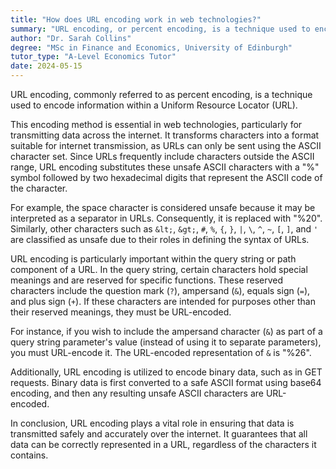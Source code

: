 ```yaml
---
title: "How does URL encoding work in web technologies?"
summary: "URL encoding, or percent encoding, is a technique used to encode information within a Uniform Resource Locator (URL) to ensure safe transmission of data over the internet."
author: "Dr. Sarah Collins"
degree: "MSc in Finance and Economics, University of Edinburgh"
tutor_type: "A-Level Economics Tutor"
date: 2024-05-15
---
```


URL encoding, commonly referred to as percent encoding, is a technique used to encode information within a Uniform Resource Locator (URL).

This encoding method is essential in web technologies, particularly for transmitting data across the internet. It transforms characters into a format suitable for internet transmission, as URLs can only be sent using the ASCII character set. Since URLs frequently include characters outside the ASCII range, URL encoding substitutes these unsafe ASCII characters with a "%" symbol followed by two hexadecimal digits that represent the ASCII code of the character.

For example, the space character is considered unsafe because it may be interpreted as a separator in URLs. Consequently, it is replaced with "%20". Similarly, other characters such as `&lt;`, `&gt;`, `#`, `%`, `{`, `}`, `|`, `\`, `^`, `~`, `[`, `]`, and `'` are classified as unsafe due to their roles in defining the syntax of URLs.

URL encoding is particularly important within the query string or path component of a URL. In the query string, certain characters hold special meanings and are reserved for specific functions. These reserved characters include the question mark (`?`), ampersand (`&`), equals sign (`=`), and plus sign (`+`). If these characters are intended for purposes other than their reserved meanings, they must be URL-encoded.

For instance, if you wish to include the ampersand character (`&`) as part of a query string parameter's value (instead of using it to separate parameters), you must URL-encode it. The URL-encoded representation of `&` is "%26".

Additionally, URL encoding is utilized to encode binary data, such as in GET requests. Binary data is first converted to a safe ASCII format using base64 encoding, and then any resulting unsafe ASCII characters are URL-encoded.

In conclusion, URL encoding plays a vital role in ensuring that data is transmitted safely and accurately over the internet. It guarantees that all data can be correctly represented in a URL, regardless of the characters it contains.